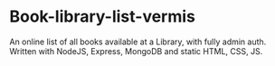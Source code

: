 # Book-library-list-vermis
An online list of all books available at a Library, with fully admin auth. Written with NodeJS, Express, MongoDB and static HTML, CSS, JS.
